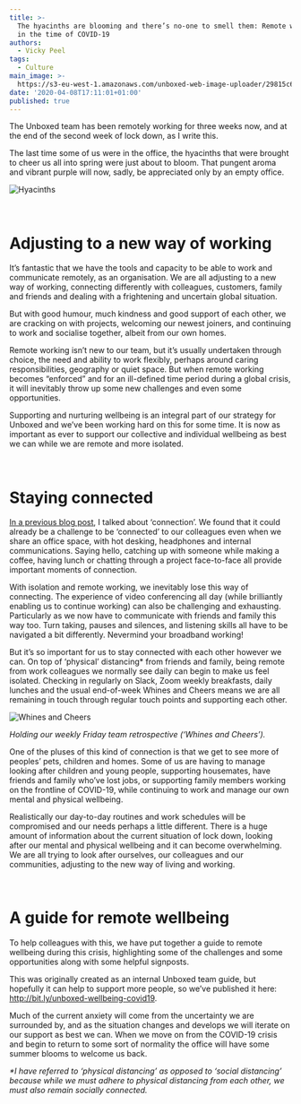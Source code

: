 ```yaml
---
title: >-
  The hyacinths are blooming and there’s no-one to smell them: Remote wellbeing
  in the time of COVID-19
authors:
  - Vicky Peel
tags:
  - Culture
main_image: >-
  https://s3-eu-west-1.amazonaws.com/unboxed-web-image-uploader/29815c6d1d3894d51a4430532af3d44e.png
date: '2020-04-08T17:11:01+01:00'
published: true
---
```

The Unboxed team has been remotely working for three weeks now, and at the end of the second week of lock down, as I write this. 

The last time some of us were in the office, the hyacinths that were brought to cheer us all into spring were just about to bloom. That pungent aroma and vibrant purple will now, sadly, be appreciated only by an empty office.

![Hyacinths](https://s3-eu-west-1.amazonaws.com/unboxed-web-image-uploader/29815c6d1d3894d51a4430532af3d44e.png)

<br/>

# Adjusting to a new way of working

It’s fantastic that we have the tools and capacity to be able to work and communicate remotely, as an organisation. We are all adjusting to a new way of working, connecting differently with colleagues, customers, family and friends and dealing with a frightening and uncertain global situation. 

But with good humour, much kindness and good support of each other, we are cracking on with projects, welcoming our newest joiners, and continuing to work and socialise together, albeit from our own homes.

Remote working isn’t new to our team, but it’s usually undertaken through choice, the need and ability to work flexibly, perhaps around caring responsibilities, geography or quiet space. But when remote working becomes “enforced” and for an ill-defined time period during a global crisis, it will inevitably throw up some new challenges and even some opportunities. 

Supporting and nurturing wellbeing is an integral part of our strategy for Unboxed and we’ve been working hard on this for some time. It is now as important as ever to support our collective and individual wellbeing as best we can while we are remote and more isolated.<br/>

<br/>



# Staying connected

[In a previous blog post](https://unboxed.co/blog/wellbeing-at-unboxed/), I talked about ‘connection’. We found that it could already be a challenge to be ‘connected’ to our colleagues even when we share an office space, with hot desking, headphones and internal communications. Saying hello, catching up with someone while making a coffee, having lunch or chatting through a project face-to-face all provide important moments of connection. 

With isolation and remote working, we inevitably lose this way of connecting. The experience of video conferencing all day (while brilliantly enabling us to continue working) can also be challenging and exhausting. Particularly as we now have to communicate with friends and family this way too. Turn taking, pauses and silences, and listening skills all have to be navigated a bit differently. Nevermind your broadband working! 

But it’s so important for us to stay connected with each other however we can. On top of ‘physical’ distancing* from friends and family, being remote from work colleagues we normally see daily can begin to make us feel isolated. Checking in regularly on Slack, Zoom weekly breakfasts, daily lunches and the usual end-of-week Whines and Cheers means we are all remaining in touch through regular touch points and supporting each other.

![Whines and Cheers](https://s3-eu-west-1.amazonaws.com/unboxed-web-image-uploader/76b26f950a77132fc67137e881873bb2.png)

<i>Holding our weekly Friday team retrospective (‘Whines and Cheers’).</i>

One of the pluses of this kind of connection is that we get to see more of peoples’ pets, children and homes. Some of us are having to manage looking after children and young people, supporting housemates, have friends and family who’ve lost jobs, or supporting family members working on the frontline of COVID-19, while continuing to work and manage our own mental and physical wellbeing. 

Realistically our day-to-day routines and work schedules will be compromised and our needs perhaps a little different. There is a huge amount of information about the current situation of lock down, looking after our mental and physical wellbeing and it can become overwhelming. We are all trying to look after ourselves, our colleagues and our communities, adjusting to the new way of living and working. 

<br/>

# A guide for remote wellbeing

To help colleagues with this, we have put together a guide to remote wellbeing during this crisis, highlighting some of the challenges and some opportunities along with some helpful signposts.

This was originally created as an internal Unboxed team guide, but hopefully it can help to support more people, so we’ve published it here: <http://bit.ly/unboxed-wellbeing-covid19>. 

Much of the current anxiety will come from the uncertainty we are surrounded by, and as the situation changes and develops we will iterate on our support as best we can. When we move on from the COVID-19 crisis and begin to return to some sort of normality the office will have some summer blooms to welcome us back.

<i>*I have referred to ‘physical distancing’ as opposed to ‘social distancing’ because while we must adhere to physical distancing from each other, we must also remain socially connected.</i>
